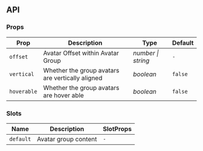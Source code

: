 ## API

### Props

| Prop              | Description                                        | Type   | Default          |
|-------------------|-------------------------------------------|------|--------------|
| `offset`          | Avatar Offset within Avatar Group	| _number \| string_ | `-` |
| `vertical`        | Whether the group avatars are vertically aligned | _boolean_ | `false` |
| `hoverable`       | Whether the group avatars are hover able | _boolean_ | `false` |

### Slots

| Name | Description | SlotProps |
| ----- | -------------- | -------- |
| `default` | Avatar group content | `-` |